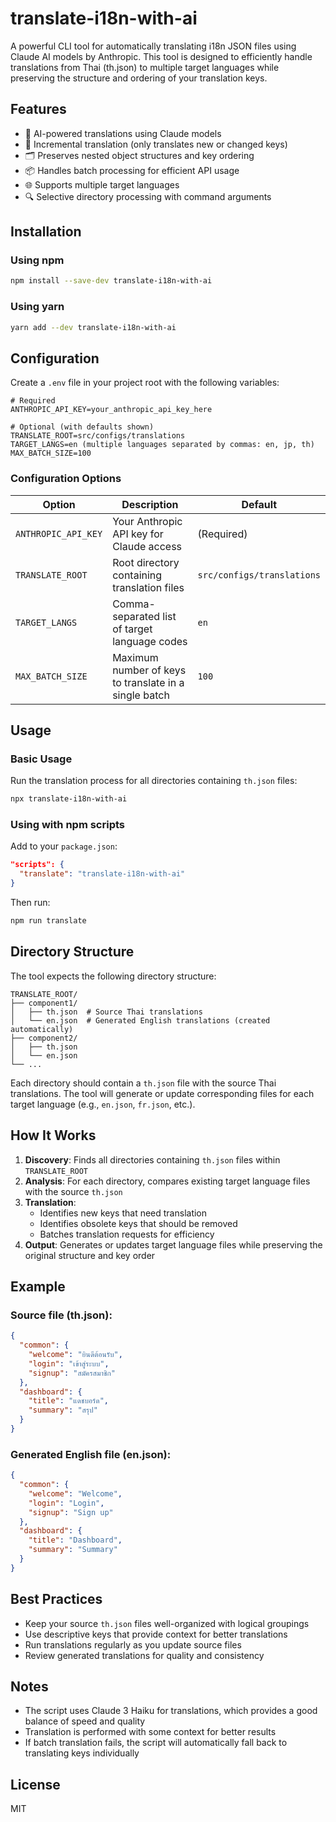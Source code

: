 # translate-i18n-with-ai

A powerful CLI tool for automatically translating i18n JSON files using Claude AI models by Anthropic. This tool is designed to efficiently handle translations from Thai (th.json) to multiple target languages while preserving the structure and ordering of your translation keys.

## Features

- 🤖 AI-powered translations using Claude models
- 🔄 Incremental translation (only translates new or changed keys)
- 🗂️ Preserves nested object structures and key ordering
- 📦 Handles batch processing for efficient API usage
- 🌐 Supports multiple target languages
- 🔍 Selective directory processing with command arguments

## Installation

### Using npm

```bash
npm install --save-dev translate-i18n-with-ai
```

### Using yarn

```bash
yarn add --dev translate-i18n-with-ai
```

## Configuration

Create a `.env` file in your project root with the following variables:

```env
# Required
ANTHROPIC_API_KEY=your_anthropic_api_key_here

# Optional (with defaults shown)
TRANSLATE_ROOT=src/configs/translations
TARGET_LANGS=en (multiple languages separated by commas: en, jp, th)
MAX_BATCH_SIZE=100
```

### Configuration Options

| Option              | Description                                           | Default                    |
| ------------------- | ----------------------------------------------------- | -------------------------- |
| `ANTHROPIC_API_KEY` | Your Anthropic API key for Claude access              | (Required)                 |
| `TRANSLATE_ROOT`    | Root directory containing translation files           | `src/configs/translations` |
| `TARGET_LANGS`      | Comma-separated list of target language codes         | `en`                       |
| `MAX_BATCH_SIZE`    | Maximum number of keys to translate in a single batch | `100`                      |

## Usage

### Basic Usage

Run the translation process for all directories containing `th.json` files:

```bash
npx translate-i18n-with-ai
```

### Using with npm scripts

Add to your `package.json`:

```json
"scripts": {
  "translate": "translate-i18n-with-ai"
}
```

Then run:

```bash
npm run translate
```

## Directory Structure

The tool expects the following directory structure:

```
TRANSLATE_ROOT/
├── component1/
│   ├── th.json  # Source Thai translations
│   └── en.json  # Generated English translations (created automatically)
├── component2/
│   ├── th.json
│   └── en.json
└── ...
```

Each directory should contain a `th.json` file with the source Thai translations. The tool will generate or update corresponding files for each target language (e.g., `en.json`, `fr.json`, etc.).

## How It Works

1. **Discovery**: Finds all directories containing `th.json` files within `TRANSLATE_ROOT`
2. **Analysis**: For each directory, compares existing target language files with the source `th.json`
3. **Translation**:
   - Identifies new keys that need translation
   - Identifies obsolete keys that should be removed
   - Batches translation requests for efficiency
4. **Output**: Generates or updates target language files while preserving the original structure and key order

## Example

### Source file (th.json):

```json
{
  "common": {
    "welcome": "ยินดีต้อนรับ",
    "login": "เข้าสู่ระบบ",
    "signup": "สมัครสมาชิก"
  },
  "dashboard": {
    "title": "แดชบอร์ด",
    "summary": "สรุป"
  }
}
```

### Generated English file (en.json):

```json
{
  "common": {
    "welcome": "Welcome",
    "login": "Login",
    "signup": "Sign up"
  },
  "dashboard": {
    "title": "Dashboard",
    "summary": "Summary"
  }
}
```

## Best Practices

- Keep your source `th.json` files well-organized with logical groupings
- Use descriptive keys that provide context for better translations
- Run translations regularly as you update source files
- Review generated translations for quality and consistency

## Notes

- The script uses Claude 3 Haiku for translations, which provides a good balance of speed and quality
- Translation is performed with some context for better results
- If batch translation fails, the script will automatically fall back to translating keys individually

## License

MIT
